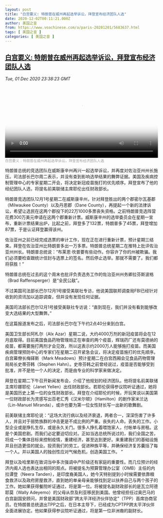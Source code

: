 ```yaml
---
layout: post
title: "白宫要义: 特朗普在威州再起选举诉讼，拜登宣布经济团队人选"
date: 2020-12-02T00:11:21.000Z
author: 美国之音
from: https://www.voachinese.com/a/paris-20201201/5683637.html
tags: [ 美国之音 ]
categories: [ 美国之音 ]
---
```

<!--1606867881000-->
[白宫要义: 特朗普在威州再起选举诉讼，拜登宣布经济团队人选](https://www.voachinese.com/a/paris-20201201/5683637.html)
------

<div>
<div><i>Tue, 01 Dec 2020 23:38:23 GMT</i></div><video poster="https://images.weserv.nl?url=gdb.voanews.com/e07f1589-bb26-4f9f-9b18-200eb3bf9130_tv_r1_s_w900.jpg" src="https://av.voanews.com/Videoroot/Pangeavideo/2020/12/e/e0/e07f1589-bb26-4f9f-9b18-200eb3bf9130_240p.mp4" style="width:100%" controls></video><div><small style="color: #999;">白宫要义：特朗普在威州再起选举诉讼，拜登宣布经济团队人选</small></div><p>特朗普总统的竞选团队在威斯康辛州再兴一起选举诉讼，并再度对佐治亚州州长施压。司法部长巴尔周二表示，并没有查到影响选举结果的舞弊证据。美国及疾病控制管理中心的专家星期二开会，将决定新冠疫苗施打的优先顺序。拜登宣布了他的经纪团队人选，将提名前美联储主席耶伦出任财政部长。</p><p>特朗普竞选团队12月1号星期二在威斯康辛州，针对拜登胜出的两个郡密尔瓦基郡（Milwaukee County）以及丹恩郡（Dane County），再提起一个新的法律诉讼，希望让选民在这两个郡投下的22万1000多票丧失资格。之前特朗普竞选阵营花费300万美元申请在这两个郡重新计票。威斯康辛州的选举委员会在星期一宣布，重新计票结果出炉，比起之前，拜登多了132票，特朗普多了45票，拜登增加87票，于是认证拜登赢得该州。</p><p>佐治亚州之前已经完成选票的审计工作，现在正在进行重新计票，预计星期三结束。拜登在佐治亚州比特朗普多出一万多票。特朗普总统星期二在推特上批评佐治亚州州长。特朗普总统说：“布莱恩·坎普要有些动作。你容许了你的州被欺骗。我们必须要检查跟统计信封与选票上的签名。然后停止选举。那就不需要了。我们都将获胜！”</p><p>特朗普总统在过去的这个周末也批评负责选务工作的佐治亚州州务卿拉芬斯波格（Brad Raffensperger）是“全民公敌”。</p><p>不过美国司法部长巴尔12月1号接受美联社专访，他说美国联邦调查局FBI已经针对收到的资讯加以追踪调查，但并没有发现任何证据。</p><p>美国司法部长巴尔12月1号接受美联社专访说：“直到现在，我们并没有看到能够改变大选结果的大型舞弊。”</p><p>在这篇报道发布之后，司法部长巴尔在下午约2点40分来到白宫。</p><p>美国卫生部长阿札尔（Alx Azar）星期二说，大约4000万剂的新冠疫苗将会在12月底取得。目前美国食品药物管理局正在审查的两个疫苗，辉瑞药厂还有莫德纳的疫苗，都需要施打两剂才会见效，所以这表示约2000万人能够施打疫苗。而美国疾病管理预防中心的专家们在星期二召开紧急会议，将决定疫苗施打的优先顺序。白宫幕僚长梅铎斯（Mark Meadows）预计星期二在白宫西厢会见食品药物管理局局长史蒂芬韩（Stephen Hahn）。史帝芬韩之前曾经说过，疫苗是否能够受到批准，并不是他一个人的决定，而是由专业的科学家来做决定。</p><p>拜登在星期二下午召开新闻发布会，介绍了他规划的经济团队。他将提名前美联储主席珍娜耶伦（Janet Yellen）出任财政部长。若耶伦获得参议院听证通过，她将是美国历史上第一位的女性财政部长。拜登在介绍耶伦的时候，开玩笑说以美国第一位财政部长为灵感写出百老汇秀《汉米尔顿》（Hamilton）的剧作家米兰达（Lin-Manuel Miranda），或许也要为第一位女性财长写一出新的歌舞剧。</p><p>前美联储主席耶伦说：“这场大流行病以及经济衰退，两者合一，深深伤害了许多人，并且对于弱势族群的冲击更是不成比例的严重。丧失的人命。丢失的工作。小型企业或是挣扎生存，或是永久关门。很多人挣扎着喂饱家人，付帐单与房租。这是个美国悲剧。而我们必定要迫切应对。正如当选总统所说过的，我们全国之苦，将成一个集体目标来控制疫情，重建经济，甚至达到更好。来重建我们的基础设施并且创造更佳的就业。投资我们的劳工。促进种族平等，并确保经济复苏囊括了每一个人。并以美国人的独创性应对气候危机，创造美国工作。 ”</p><p>拜登以及哈里斯在致词当中多次强调中产阶级还有家庭的重要性。而几位预计的经济内阁人选也表达出相同的观点。将被提名为预算管理办公室（OMB）主任的内拉谭登（Neera Tanden），是印度裔美国人，她今天特别提到小时候需要依靠粮食救济以及政府房屋救济，直到她的单亲母亲能够找到足以扶养自己与两个孩子的工作。她如果获得餐院听证通过，将是第一位。将被提名副财政部长的是瓦立阿德耶莫（Wally Adeyemo）的父母从奈及利亚移民到美国。他曾经担任过奥巴马的白宫副国安顾问，并曾是美国财政部“跨太平洋经济伙伴协定”（TPP）首席协商官员。在特朗普总统退出TPP之后，在日本主导下，已经成为CPTPP跨太平洋伙伴全面进展协定。他如果获得参议院听证通过，将是第一位非洲裔的副财长。</p>
</div>
